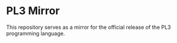 PL3 Mirror
==========

This repository serves as a mirror for the official release of the PL3
programming language.
